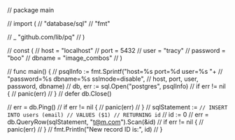 // package main

// import (
// "database/sql"
// "fmt"

// \_ "github.com/lib/pq"
// )

// const (
// host = "localhost"
// port = 5432
// user = "tracy"
// password = "boo"
// dbname = "image_combos"
// )

// func main() {
// psqlInfo := fmt.Sprintf("host=%s port=%d user=%s "+
// "password=%s dbname=%s sslmode=disable",
// host, port, user, password, dbname)
// db, err := sql.Open("postgres", psqlInfo)
// if err != nil {
// panic(err)
// }
// defer db.Close()

// err = db.Ping()
// if err != nil {
// panic(err)
// }
// sqlStatement := `// INSERT INTO users (email) // VALUES ($1) // RETURNING id`
// id := 0
// err = db.QueryRow(sqlStatement, "t@m.com").Scan(&id)
// if err != nil {
// panic(err)
// }
// fmt.Println("New record ID is:", id)
// }
